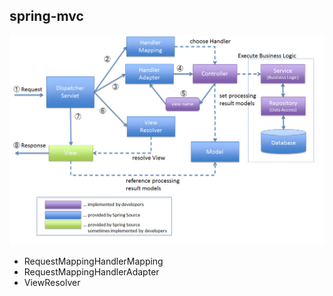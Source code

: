   ## spring-mvc
  ![springmvc-archite](
  ./springmvc-archite.png)


- RequestMappingHandlerMapping
- RequestMappingHandlerAdapter
- ViewResolver
  